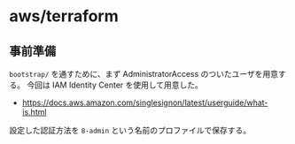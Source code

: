 aws/terraform
=============

事前準備
--------


`bootstrap/` を通すために、まず AdministratorAccess のついたユーザを用意する。
今回は IAM Identity Center を使用して用意した。

- https://docs.aws.amazon.com/singlesignon/latest/userguide/what-is.html

設定した認証方法を `8-admin` という名前のプロファイルで保存する。
